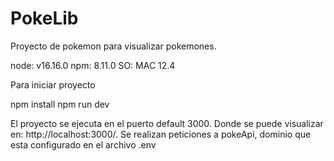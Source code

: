 # PokeLib

Proyecto de pokemon para visualizar pokemones.


<!-- Config Ambiente START-->
node: v16.16.0
npm: 8.11.0
SO: MAC 12.4
<!-- Config Ambiente END-->

Para iniciar proyecto

npm install
npm run dev

El proyecto se ejecuta en el puerto default 3000. Donde se puede visualizar en: http://localhost:3000/.
Se realizan peticiones a pokeApi, dominio que esta configurado en el archivo .env
